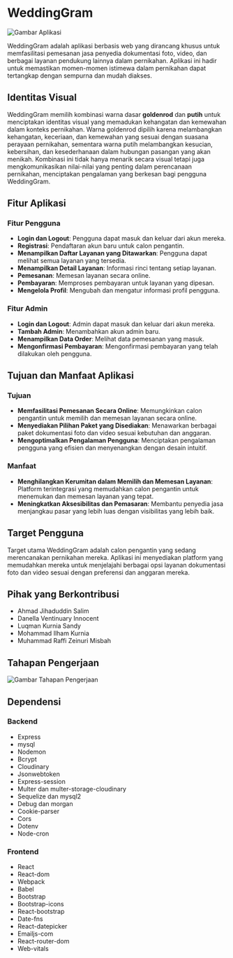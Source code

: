 # WeddingGram

![Gambar Aplikasi](https://drive.google.com/uc?export=view&id=1f-5fDMs_4ghreNLdekni4xw1BDwQ7Dfm)

WeddingGram adalah aplikasi berbasis web yang dirancang khusus untuk memfasilitasi pemesanan jasa penyedia dokumentasi foto, video, dan berbagai layanan pendukung lainnya dalam pernikahan. Aplikasi ini hadir untuk memastikan momen-momen istimewa dalam pernikahan dapat tertangkap dengan sempurna dan mudah diakses.

## Identitas Visual

WeddingGram memilih kombinasi warna dasar **goldenrod** dan **putih** untuk menciptakan identitas visual yang memadukan kehangatan dan kemewahan dalam konteks pernikahan. Warna goldenrod dipilih karena melambangkan kehangatan, keceriaan, dan kemewahan yang sesuai dengan suasana perayaan pernikahan, sementara warna putih melambangkan kesucian, kebersihan, dan kesederhanaan dalam hubungan pasangan yang akan menikah. Kombinasi ini tidak hanya menarik secara visual tetapi juga mengkomunikasikan nilai-nilai yang penting dalam perencanaan pernikahan, menciptakan pengalaman yang berkesan bagi pengguna WeddingGram.

## Fitur Aplikasi

### Fitur Pengguna

- **Login dan Logout**: Pengguna dapat masuk dan keluar dari akun mereka.
- **Registrasi**: Pendaftaran akun baru untuk calon pengantin.
- **Menampilkan Daftar Layanan yang Ditawarkan**: Pengguna dapat melihat semua layanan yang tersedia.
- **Menampilkan Detail Layanan**: Informasi rinci tentang setiap layanan.
- **Pemesanan**: Memesan layanan secara online.
- **Pembayaran**: Memproses pembayaran untuk layanan yang dipesan.
- **Mengelola Profil**: Mengubah dan mengatur informasi profil pengguna.

### Fitur Admin

- **Login dan Logout**: Admin dapat masuk dan keluar dari akun mereka.
- **Tambah Admin**: Menambahkan akun admin baru.
- **Menampilkan Data Order**: Melihat data pemesanan yang masuk.
- **Mengonfirmasi Pembayaran**: Mengonfirmasi pembayaran yang telah dilakukan oleh pengguna.

## Tujuan dan Manfaat Aplikasi

### Tujuan

- **Memfasilitasi Pemesanan Secara Online**: Memungkinkan calon pengantin untuk memilih dan memesan layanan secara online.
- **Menyediakan Pilihan Paket yang Disediakan**: Menawarkan berbagai paket dokumentasi foto dan video sesuai kebutuhan dan anggaran.
- **Mengoptimalkan Pengalaman Pengguna**: Menciptakan pengalaman pengguna yang efisien dan menyenangkan dengan desain intuitif.

### Manfaat

- **Menghilangkan Kerumitan dalam Memilih dan Memesan Layanan**: Platform terintegrasi yang memudahkan calon pengantin untuk menemukan dan memesan layanan yang tepat.
- **Meningkatkan Aksesibilitas dan Pemasaran**: Membantu penyedia jasa menjangkau pasar yang lebih luas dengan visibilitas yang lebih baik.

## Target Pengguna

Target utama WeddingGram adalah calon pengantin yang sedang merencanakan pernikahan mereka. Aplikasi ini menyediakan platform yang memudahkan mereka untuk menjelajahi berbagai opsi layanan dokumentasi foto dan video sesuai dengan preferensi dan anggaran mereka.

## Pihak yang Berkontribusi

- Ahmad Jihaduddin Salim
- Danella Ventinuary Innocent
- Luqman Kurnia Sandy
- Mohammad Ilham Kurnia
- Muhammad Raffi Zeinuri Misbah

## Tahapan Pengerjaan

![Gambar Tahapan Pengerjaan](https://drive.google.com/uc?export=view&id=1f-5fDMs_4ghreNLdekni4xw1BDwQ7Dfm)

## Dependensi

### Backend

- Express
- mysql
- Nodemon
- Bcrypt
- Cloudinary
- Jsonwebtoken
- Express-session
- Multer dan multer-storage-cloudinary
- Sequelize dan mysql2
- Debug dan morgan
- Cookie-parser
- Cors
- Dotenv
- Node-cron

### Frontend

- React
- React-dom
- Webpack
- Babel
- Bootstrap
- Bootstrap-icons
- React-bootstrap
- Date-fns
- React-datepicker
- Emailjs-com
- React-router-dom
- Web-vitals
